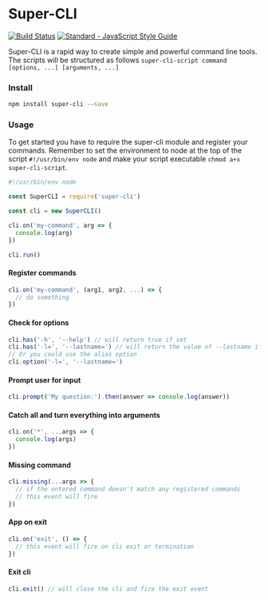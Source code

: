 # Super-CLI

[![Build Status](https://travis-ci.org/kvartborg/super-cli.svg?branch=master)](https://travis-ci.org/kvartborg/super-cli)
[![Standard - JavaScript Style Guide](https://img.shields.io/badge/code%20style-standard-brightgreen.svg)](http://standardjs.com/)

Super-CLI is a rapid way to create simple and powerful command line tools.
The scripts will be structured as follows
`super-cli-script command [options, ...] [arguments, ...]`

### Install
```sh
npm install super-cli -—save
```

### Usage
To get started you have to require the super-cli module and register your commands.
Remember to set the environment to node at the top of the script `#!/usr/bin/env node` and make your script executable `chmod a+x super-cli-script`.
```js
#!/usr/bin/env node

const SuperCLI = require('super-cli')

const cli = new SuperCLI()

cli.on('my-command', arg => {
  console.log(arg)
})

cli.run()
```

#### Register commands
```js
cli.on('my-command', (arg1, arg2, ...) => {
  // do something
})
```

#### Check for options
```js
cli.has('-h', '--help') // will return true if set
cli.has('-l=', '--lastname=') // will return the value of --lastname if set
// Or you could use the alias option
cli.option('-l=', '--lastname=')
```

#### Prompt user for input
```js
cli.prompt('My question:').then(answer => console.log(answer))
```

#### Catch all and turn everything into arguments
```js
cli.on('*', ...args => {
  console.log(args)
})
```

#### Missing command
```js
cli.missing(...args => {
  // if the entered command doesn't match any registered commands
  // this event will fire
})
```

#### App on exit
```js
cli.on('exit', () => {
  // this event will fire on cli exit or termination
})
```

#### Exit cli
```js
cli.exit() // will close the cli and fire the exit event
```
